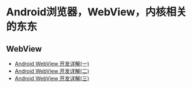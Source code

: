 # Android浏览器，WebView，内核相关的东东

## WebView

* [Android WebView 开发详解(一)](http://blog.csdn.net/typename/article/details/39030091)
* [Android WebView 开发详解(二)](http://blog.csdn.net/typename/article/details/39495409)
* [Android WebView 开发详解(三)](http://blog.csdn.net/typename/article/details/40302351)

